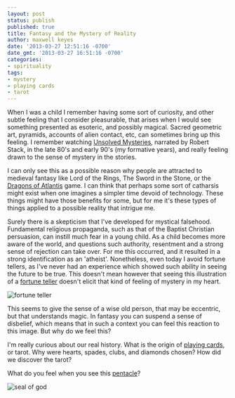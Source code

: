 ```yaml
---
layout: post
status: publish
published: true
title: Fantasy and the Mystery of Reality
author: maxwell keyes
date: '2013-03-27 12:51:16 -0700'
date_gmt: '2013-03-27 16:51:16 -0700'
categories:
- spirituality
tags:
- mystery
- playing cards
- tarot
---
```


When I was a child I remember having some sort of curiosity, and other subtle feeling that I consider pleasurable,
that arises when I would see something presented as esoteric, and possibly magical. Sacred geometric art, pyramids,
accounts of alien contact, etc, can sometimes bring up this feeling. I remember watching
[Unsolved Mysteries](http://en.wikipedia.org/wiki/Unsolved_Mysteries), narrated by Robert Stack, in the late 80's and
early 90's (my formative years), and really feeling drawn to the sense of mystery in the stories.

I can only see this as a possible reason why people are attracted to medieval fantasy like Lord of the Rings, The
Sword in the Stone, or the [Dragons of Atlantis](https://www.kabam.com/games/dragons-of-atlantis) game. I can think
that perhaps some sort of catharsis might exist when one imagines a simpler time devoid of technology. These things
might have those benefits for some, but for me it's these types of things applied to a possible reality that intrigue
me.

Surely there is a skepticism that I've developed for mystical falsehood. Fundamental religious propaganda, such as
that of the Baptist Christian persuasion, can instill much fear in a young child. As a child becomes more aware of the
world, and questions such authority, resentment and a strong sense of rejection can take over. For me this occurred,
and it resulted in a strong identification as an 'atheist'. Nonetheless, even today I avoid fortune tellers, as I've
never had an experience which showed such ability in seeing the future to be true. This doesn't mean however that
seeing this illustration of a [fortune teller](http://zelda.wikia.com/wiki/Fortune_Teller) doesn't elicit that kind of
feeling of mystery in my heart.

![fortune teller](http://assets.redconfetti.com/images/posts/fortune-teller.png "fortune teller")

This seems to give the sense of a wise old person, that may be eccentric, but that understands magic. In fantasy you
can suspend a sense of disbelief, which means that in such a context you can feel this reaction to this image. But why
do we feel this?

I'm really curious about our real history. What is the origin of
[playing cards](http://en.wikipedia.org/wiki/Playing_card), or tarot. Why were hearts, spades, clubs, and diamonds
chosen? How did we discover the tarot?

What do you feel when you see this [pentacle](http://en.wikipedia.org/wiki/Pentacle)?

![seal of god](http://assets.redconfetti.com/images/posts/john-dees-seal-of-god.jpg "John Dee's Seal of God")
